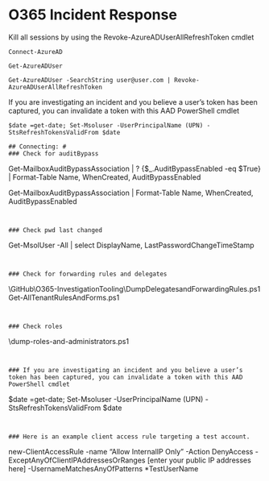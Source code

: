 # O365 Incident Response

Kill all sessions by using the Revoke-AzureADUserAllRefreshToken cmdlet
```
Connect-AzureAD

Get-AzureADUser

Get-AzureADUser -SearchString user@user.com | Revoke-AzureADUserAllRefreshToken 
```
If you are investigating an incident and you believe a user’s token has been captured, you can invalidate a token with this AAD PowerShell cmdlet
```
$date =get-date; Set-Msoluser -UserPrincipalName (UPN) -StsRefreshTokensValidFrom $date

## Connecting: #
### Check for auditBypass
```
Get-MailboxAuditBypassAssociation | ? {$_.AuditBypassEnabled -eq $True} | Format-Table Name, WhenCreated, AuditBypassEnabled 

Get-MailboxAuditBypassAssociation | Format-Table Name, WhenCreated, AuditBypassEnabled 

```


### Check pwd last changed 
```
Get-MsolUser -All | select DisplayName, LastPasswordChangeTimeStamp

```


### Check for forwarding rules and delegates
```
\GitHub\O365-InvestigationTooling\DumpDelegatesandForwardingRules.ps1
Get-AllTenantRulesAndForms.ps1
```


### Check roles
```
\dump-roles-and-administrators.ps1
```


### If you are investigating an incident and you believe a user’s token has been captured, you can invalidate a token with this AAD PowerShell cmdlet
```
$date =get-date; Set-Msoluser -UserPrincipalName (UPN) -StsRefreshTokensValidFrom $date
```


### Here is an example client access rule targeting a test account.
```
new-ClientAccessRule -name “Allow InternalIP Only” -Action DenyAccess -ExceptAnyOfClientIPAddressesOrRanges [enter your public IP addresses here] -UsernameMatchesAnyOfPatterns *TestUserName
```

